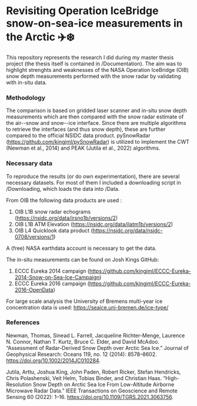 # Revisiting Operation IceBridge snow-on-sea-ice measurements in the Arctic ✈️❄️

This repository represents the research I did during my master thesis project (the thesis itself is contained in /Documentation). The aim was to highlight strenghts and weaknesses of the NASA Operation IceBridge (OIB) snow depth measurements performed with the snow radar by validating with in-situ data.

### Methodology
The comparison is based on gridded laser scanner and in-situ snow depth measurements which are then compared with the snow radar estimate of the air--snow and snow--ice interface. Since there are multiple algorithms to retrieve the interfaces (and thus snow depth), these are further compared to the official NSIDC data product. pySnowRadar (https://github.com/kingjml/pySnowRadar) is utilized to implement the CWT (Newman et al., 2014) and PEAK (Jutila et al., 2022) algorithms.

### Necessary data
To reproduce the results (or do own experimentation), there are several necessary datasets. For most of them I included a downloading script in /Downloading, which loads the data into /Data.

From OIB the following data products are used :
1. OIB L1B snow radar echograms (https://nsidc.org/data/irsno1b/versions/2)
2. OIB L1B ATM Elevation (https://nsidc.org/data/ilatm1b/versions/2)
3. OIB L4 Quicklook data product (https://nsidc.org/data/nsidc-0708/versions/1)
   
A (free) NASA earthdata account is necessary to get the data.

The in-situ measurements can be found on Josh Kings GitHub:
1. ECCC Eureka 2014 campaign (https://github.com/kingjml/ECCC-Eureka-2014-Snow-on-Sea-Ice-Campaign)
2. ECCC Eureka 2016 campaign (https://github.com/kingjml/ECCC-Eureka-2016-OpenData)

For large scale analysis the University of Bremens multi-year ice concentration data is used: https://seaice.uni-bremen.de/ice-type/

### References

Newman, Thomas, Sinead L. Farrell, Jacqueline Richter-Menge, Laurence N. Connor, Nathan T. Kurtz, Bruce C. Elder, and David McAdoo. “Assessment of Radar-Derived Snow Depth over Arctic Sea Ice.” Journal of Geophysical Research: Oceans 119, no. 12 (2014): 8578–8602. https://doi.org/10.1002/2014JC010284.

Jutila, Arttu, Joshua King, John Paden, Robert Ricker, Stefan Hendricks, Chris Polashenski, Veit Helm, Tobias Binder, and Christian Haas. “High-Resolution Snow Depth on Arctic Sea Ice From Low-Altitude Airborne Microwave Radar Data.” IEEE Transactions on Geoscience and Remote Sensing 60 (2022): 1–16. https://doi.org/10.1109/TGRS.2021.3063756.

